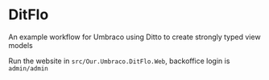 # DitFlo

An example workflow for Umbraco using Ditto to create strongly typed view models

Run the website in `src/Our.Umbraco.DitFlo.Web`, backoffice login is `admin/admin`
